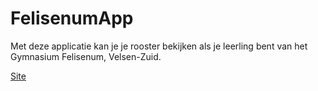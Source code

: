 FelisenumApp
============

Met deze applicatie kan je je rooster bekijken als je leerling bent van het Gymnasium Felisenum, Velsen-Zuid.


[Site](http://hfvw.github.io/FelisenumApp/)
